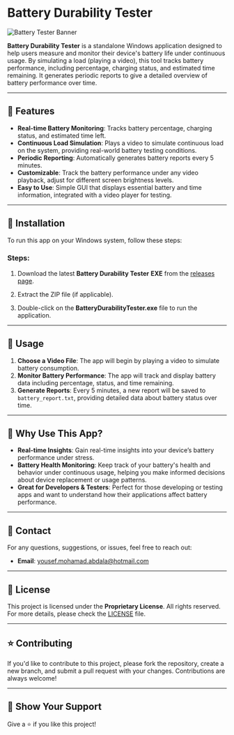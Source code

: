 # Battery Durability Tester

![Battery Tester Banner](https://img.shields.io/badge/Project-Battery_Durability_Tester-blue)

**Battery Durability Tester** is a standalone Windows application designed to help users measure and monitor their device's battery life under continuous usage. By simulating a load (playing a video), this tool tracks battery performance, including percentage, charging status, and estimated time remaining. It generates periodic reports to give a detailed overview of battery performance over time.

---

## 🚀 Features

- **Real-time Battery Monitoring**: Tracks battery percentage, charging status, and estimated time left.
- **Continuous Load Simulation**: Plays a video to simulate continuous load on the system, providing real-world battery testing conditions.
- **Periodic Reporting**: Automatically generates battery reports every 5 minutes.
- **Customizable**: Track the battery performance under any video playback, adjust for different screen brightness levels.
- **Easy to Use**: Simple GUI that displays essential battery and time information, integrated with a video player for testing.

---

## 🔧 Installation

To run this app on your Windows system, follow these steps:

### Steps:

1. Download the latest **Battery Durability Tester** **EXE** from the [releases page](https://github.com/lordpaoloo/Battery-Durability-Tester/releases).
   
2. Extract the ZIP file (if applicable).

3. Double-click on the **BatteryDurabilityTester.exe** file to run the application.

---

## 🎥 Usage

1. **Choose a Video File**: The app will begin by playing a video to simulate battery consumption.
2. **Monitor Battery Performance**: The app will track and display battery data including percentage, status, and time remaining.
3. **Generate Reports**: Every 5 minutes, a new report will be saved to `battery_report.txt`, providing detailed data about battery status over time.

---

## 🌟 Why Use This App?

- **Real-time Insights**: Gain real-time insights into your device’s battery performance under stress.
- **Battery Health Monitoring**: Keep track of your battery's health and behavior under continuous usage, helping you make informed decisions about device replacement or usage patterns.
- **Great for Developers & Testers**: Perfect for those developing or testing apps and want to understand how their applications affect battery performance.

---

## 📧 Contact

For any questions, suggestions, or issues, feel free to reach out:

- **Email**: [yousef.mohamad.abdala@hotmail.com](mailto:yousef.mohamad.abdala@hotmail.com)

---

## 📝 License

This project is licensed under the **Proprietary License**. All rights reserved. For more details, please check the [LICENSE](LICENSE) file.

---

## ⭐ Contributing

If you'd like to contribute to this project, please fork the repository, create a new branch, and submit a pull request with your changes. Contributions are always welcome!

---

## 🚀 Show Your Support

Give a ⭐️ if you like this project!
